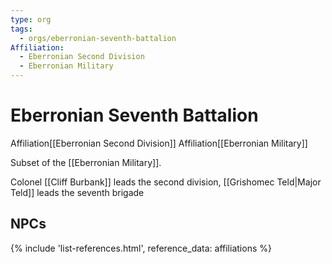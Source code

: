 ```yaml
---
type: org
tags:
  - orgs/eberronian-seventh-battalion
Affiliation:
  - Eberronian Second Division
  - Eberronian Military
---
```

# Eberronian Seventh Battalion
<span class="dataview inline-field"><span class="inline-field-key">Affiliation</span><span class="inline-field-value">[[Eberronian Second Division]]</span></span>
<span class="dataview inline-field"><span class="inline-field-key">Affiliation</span><span class="inline-field-value">[[Eberronian Military]]</span></span>

Subset of the [[Eberronian Military]]. 

Colonel [[Cliff Burbank]] leads the second division, [[Grishomec Teld|Major Teld]] leads the seventh brigade

## NPCs
{% include 'list-references.html', reference_data: affiliations %}
